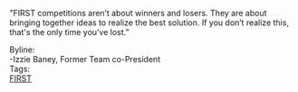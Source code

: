   
  <div class="content">
    <div class="field field-name-body field-type-text-with-summary field-label-hidden"><div class="field-items"><div class="field-item even"><p>"FIRST competitions aren’t about winners and losers. They are about bringing together ideas to realize the best solution. If you don’t realize this, that's the only time you’ve lost.”</p>
</div></div></div><div class="field field-name-field-byline field-type-text field-label-above"><div class="field-label">Byline:&nbsp;</div><div class="field-items"><div class="field-item even">-Izzie Baney, Former Team co-President</div></div></div><div class="field field-name-field-tags field-type-taxonomy-term-reference field-label-above"><div class="field-label">Tags:&nbsp;</div><div class="field-items"><div class="field-item even"><a href="../tags/first.html">FIRST</a></div></div></div>  </div>

  
  
</div>
  </div>
</div>
  </div>
    </div>